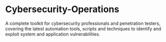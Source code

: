 # Cybersecurity-Operations
A complete toolkit for cybersecurity professionals and penetration testers, covering the latest automation tools, scripts and techniques to identify and exploit system and application vulnerabilities.
